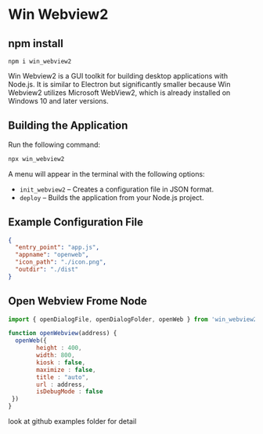 # Win Webview2  

## npm install

```npm i win_webview2```


Win Webview2 is a GUI toolkit for building desktop applications with Node.js. It is similar to Electron but significantly smaller because Win Webview2 utilizes Microsoft WebView2, which is already installed on Windows 10 and later versions.  

## Building the Application  

Run the following command:  

```sh
npx win_webview2
```  

A menu will appear in the terminal with the following options:  
- `init_webview2` – Creates a configuration file in JSON format.  
- `deploy` – Builds the application from your Node.js project.  

## Example Configuration File  

```json
{
  "entry_point": "app.js",
  "appname": "openweb",
  "icon_path": "./icon.png",
  "outdir": "./dist"
}
```

## Open Webview Frome Node

```js
import { openDialogFile, openDialogFolder, openWeb } from 'win_webview2';

function openWebview(address) {
  openWeb({
        height : 400,
        width: 800,
        kiosk : false,
        maximize : false,
        title : "auto",
        url : address, 
        isDebugMode : false
 }) 
}

```

look at github examples folder for detail